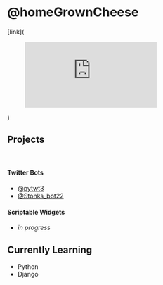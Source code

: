 # @homeGrownCheese


[link](<figure><embed src="https://wakatime.com/share/@shanis9er/a257d674-b902-4ff4-a6ef-b67169a6aed3.svg"></embed></figure>)


## Projects
<br>


#### Twitter Bots 
- [@pytwt3](https://twitter.com/pytwt3)
- [@Stonks_bot22](https://twitter.com/Stonks_bot22)

#### Scriptable Widgets

- _in progress_


## Currently Learning

- Python
- Django
